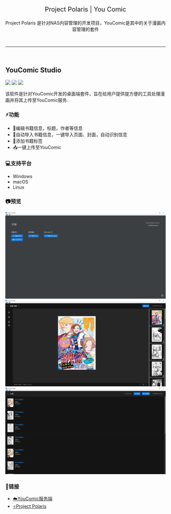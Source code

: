 <p align="center" style="font-size:20px">
    Project Polaris | You Comic
</p>
<p align="center">
    Project Polaris 是针对NAS内容管理的开发项目，YouComic是其中的关于漫画内容管理的套件
</p>
<br>
<hr>
<br>

## YouComic Studio
![](https://img.shields.io/badge/Project-Project%20Polaris-green) 
![](https://img.shields.io/badge/Project-YouComic-green) 
![](https://img.shields.io/badge/Version-1.0.0-yellow) 


该软件是针对YouComic开发的桌面端套件，旨在给用户提供提方便的工具处理漫画并将其上传至YouComic服务.


### ⚡功能
- 📝编辑书籍信息，标题，作者等信息
- 📁自动导入书籍信息，一键导入页面、封面，自动识别信息
- 🔖添加书籍标签
- 📤一键上传至YouComic

### 💻支持平台
- Windows
- macOS
- Linux

### 📷预览
![](./other/pv_3.png)
![](./other/pv_1.png)
![](./other/pv_2.png)

### 🔗链接
- [☁️YouComic服务端](https://github.com/Project-XPolaris/YouComic-Server)
- [⭐️Project Polaris](https://github.com/Project-XPolaris)



